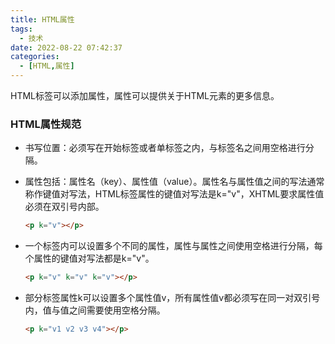 ```yaml
---
title: HTML属性
tags:
  - 技术
date: 2022-08-22 07:42:37
categories:
  - [HTML,属性]
---
```


HTML标签可以添加属性，属性可以提供关于HTML元素的更多信息。

### HTML属性规范

- 书写位置：必须写在开始标签或者单标签之内，与标签名之间用空格进行分隔。

- 属性包括：属性名（key）、属性值（value）。属性名与属性值之间的写法通常称作键值对写法，HTML标签属性的键值对写法是k="v"，XHTML要求属性值必须在双引号内部。

  ```html
  <p k="v"></p>
  ```

  

- 一个标签内可以设置多个不同的属性，属性与属性之间使用空格进行分隔，每个属性的键值对写法都是k="v"。

  ```html
  <p k="v" k="v" k="v"></p>
  ```

  

- 部分标签属性k可以设置多个属性值v，所有属性值v都必须写在同一对双引号内，值与值之间需要使用空格分隔。

  ```html
  <p k="v1 v2 v3 v4"></p>
  ```

  
